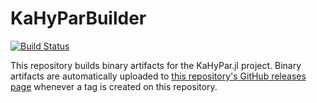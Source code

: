# KaHyParBuilder

[![Build Status](https://travis-ci.org/jalving/KaHyParBuilder.svg?branch=master)](https://travis-ci.org/jalving/KaHyParBuilder)

This repository builds binary artifacts for the KaHyPar.jl project. Binary artifacts are automatically uploaded to
[this repository's GitHub releases page](https://github.com/jalving/KaHyParBuilder/releases) whenever a tag is created
on this repository.
